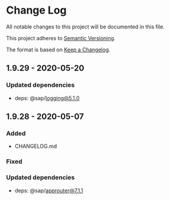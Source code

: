 # Change Log
All notable changes to this project will be documented in this file.

This project adheres to [Semantic Versioning](http://semver.org/).

The format is based on [Keep a Changelog](http://keepachangelog.com/).


## 1.9.29 - 2020-05-20

### Updated dependencies
 - deps: @sap/logging@5.1.0


## 1.9.28 - 2020-05-07

### Added
 - CHANGELOG.md
 
### Fixed

### Updated dependencies
 - deps: @sap/approuter@7.1.1
